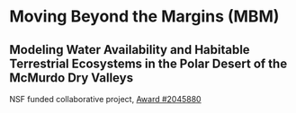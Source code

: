 # Moving Beyond the Margins (MBM)
## Modeling Water Availability and Habitable Terrestrial Ecosystems in the Polar Desert of the McMurdo Dry Valleys

NSF funded collaborative project, [Award #2045880](https://www.nsf.gov/awardsearch/showAward?AWD_ID=2045880&HistoricalAwards=false)
